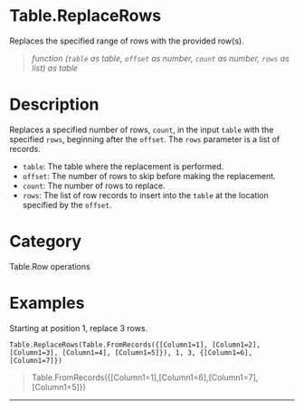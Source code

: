 # Table.ReplaceRows
Replaces the specified range of rows with the provided row(s).
> _function (<code>table</code> as table, <code>offset</code> as number, <code>count</code> as number, <code>rows</code> as list) as table_

# Description 
Replaces a specified number of rows, <code>count</code>, in the input <code>table</code> with the specified <code>rows</code>, beginning after the <code>offset</code>. The <code>rows</code> parameter is a list of records.
    <ul>
       <li><code>table</code>: The table where the replacement is performed.</li>
       <li><code>offset</code>: The number of rows to skip before making the replacement.</li>
       <li><code>count</code>: The number of rows to replace.</li>
       <li><code>rows</code>: The list of row records to insert into the <code>table</code> at the location specified by the <code>offset</code>.</li>
    </ul>
# Category 
Table.Row operations
# Examples 
Starting at position 1, replace 3 rows.
```
Table.ReplaceRows(Table.FromRecords({[Column1=1], [Column1=2], [Column1=3], [Column1=4], [Column1=5]}), 1, 3, {[Column1=6], [Column1=7]})
```
> Table.FromRecords({[Column1=1],[Column1=6],[Column1=7],[Column1=5]})
***
